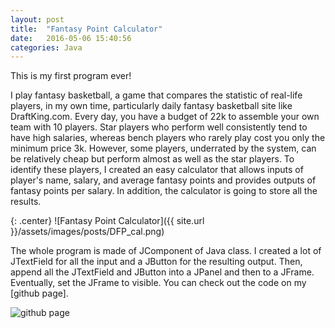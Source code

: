 ```yaml
---
layout: post
title:  "Fantasy Point Calculator"
date:   2016-05-06 15:40:56
categories: Java
---
```


This is my first program ever! 

I play fantasy basketball, a game that compares the statistic of real-life players, in my own time, particularly daily fantasy basketball site like DraftKing.com. Every day, you have a budget of 22k to assemble your own team with 10 players. Star players who perform well consistently tend to have high salaries, whereas bench players who rarely play cost you only the minimum price 3k. However, some players, underrated by the system, can be relatively cheap but perform almost as well as the star players. To identify these players, I created an easy calculator that allows inputs of player's name, salary, and average fantasy points and provides outputs of fantasy points per salary. In addition, the calculator is going to store all the results. 

{: .center}
![Fantasy Point Calculator]({{ site.url }}/assets/images/posts/DFP_cal.png)

The whole program is made of JComponent of Java class. I created a lot of JTextField for all the input and a JButton for the resulting output. Then, append all the JTextField and JButton into a JPanel and then to a JFrame. Eventually, set the JFrame to visible. You can check out the code on my [github page].

![github page](https://github.com/edward0414/FantasyPoint_calculator)
